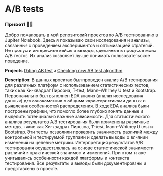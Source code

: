 # A/B tests

### Привет! 👋🏻
Добро пожаловать в мой репозиторий проектов по А/B тестированию в Jupiter Notebook.
Здесь я показываю свои исследования и анализы, связанные с проведением экспериментов и оптимизацией стратегий.
Не пропусти интересные кейсы и выводы, сделанные в процессе моих А/B тестов. Их анализ позволяет лучше понимать пользовательское поведение.

**Projects** [Dating AB test](https://github.com/akotomin/data_analyst_portfolio/blob/main/AB%20testings/dating%20AB%20test%20.ipynb) и [Checking new AB test algorithm](https://github.com/akotomin/data_analyst_portfolio/blob/main/AB%20testings/new%20algorithm%20AB%20test.ipynb)

**Description**: В данных проектах был проведен анализ A/B тестирования для различных платформ с использованием статистических тестов, таких как Хи-квадрат Пирсона, T-test, Mann–Whitney U test и Bootstrap. 
Первоначально был выполнен EDA анализ (анализ исследования данных) для ознакомления с общими характеристиками данных и выявления особенностей распределения. В ходе EDA анализа были построены графики, что помогло более глубоко понять данные и выделить потенциально важные зависимости.
Для статистического анализа результатов A/B тестирования были применены различные методы, такие как Хи-квадрат Пирсона, T-test, Mann–Whitney U test и Bootstrap. Эти тесты позволили проверить значимость различий между контрольной и тестируемой группами и сделать выводы о влиянии изменений на целевые метрики.
Интерпретация результатов A/B тестирования осуществлялась на основе статистической значимости различий и практической значимости изменений. При этом также учитывались особенности каждой платформы и контекста тестирования. Все результаты и выводы были документированы и представлены в проекте.